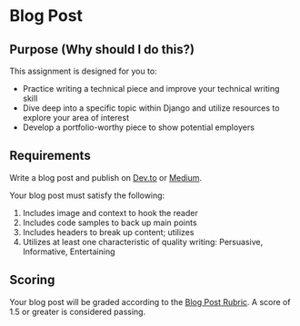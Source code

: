 # Blog Post

## Purpose (Why should I do this?)

This assignment is designed for you to:

- Practice writing a technical piece and improve your technical writing skill
- Dive deep into a specific topic within Django and utilize resources to explore your area of interest
- Develop a portfolio-worthy piece to show potential employers

## Requirements

Write a blog post and publish on [Dev.to](https://dev.to) or [Medium](https://medium.com). 

Your blog post must satisfy the following:

1. Includes image and context to hook the reader
1. Includes code samples to back up main points
1. Includes headers to break up content; utilizes
1. Utilizes at least one characteristic of quality writing: Persuasive, Informative, Entertaining

## Scoring

Your blog post will be graded according to the [Blog Post Rubric](https://docs.google.com/document/d/1T1oqHFoRo0kl7mPUTFupmsoEkLYltKsVgtqyGKDaCgY/edit). A score of 1.5 or greater is considered passing.